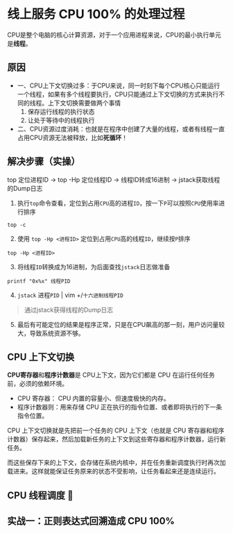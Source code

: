 # 线上服务 CPU 100% 的处理过程 

CPU是整个电脑的核心计算资源，对于一个应用进程来说，CPU的最小执行单元是**线程**。

## 原因

- 一、CPU上下文切换过多：于CPU来说，同一时刻下每个CPU核心只能运行一个线程，如果有多个线程要执行，CPU只能通过上下文切换的方式来执行不同的线程。上下文切换需要做两个事情
  1. 保存运行线程的执行状态
  2. 让处于等待中的线程执行
- 二、CPU资源过度消耗：也就是在程序中创建了大量的线程，或者有线程一直占用CPU资源无法被释放，比如**死循环**！

## 解决步骤（实操）

top 定位进程ID -> top -Hp 定位线程ID ->  线程ID转成16进制 -> jstack获取线程的Dump日志

1. 执行`top`命令查看，定位到占用`CPU`高的进程`ID`，按一下`P`可以按照`CPU`使用率进行排序
```shell script
top -c
```

2. 使用 `top -Hp <进程ID>` 定位到占用`CPU`高的线程`ID`，继续按`P`排序
```shell script
top -Hp <进程ID>
```

3. 将线程`ID`转换成为16进制，为后面查找`jstack`日志做准备
```shell script
printf "0x%x" 线程PID
```

4. `jstack` 进程`PID` | vim +/`十六进制线程PID` 
> 通过jstack获得线程的Dump日志

5. 最后有可能定位的结果是程序正常，只是在CPU飙高的那一刻，用户访问量较大，导致系统资源不够。

## CPU 上下文切换

**CPU寄存器**和**程序计数器**是 CPU上下文，因为它们都是 CPU 在运行任何任务前，必须的依赖环境。
- CPU 寄存器： CPU 内置的容量小、但速度极快的内存。
- 程序计数器则：用来存储 CPU 正在执行的指令位置、或者即将执行的下一条指令位置。

CPU 上下文切换就是先把前一个任务的 CPU 上下文（也就是 CPU 寄存器和程序计数器）保存起来，然后加载新任务的上下文到这些寄存器和程序计数器，运行新任务。

而这些保存下来的上下文，会存储在系统内核中，并在任务重新调度执行时再次加载进来。这样就能保证任务原来的状态不受影响，让任务看起来还是连续运行。

## CPU 线程调度 :hammer:

## 实战一：正则表达式回溯造成 CPU 100%
